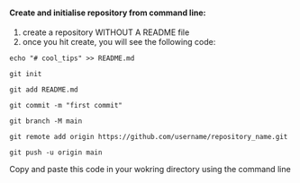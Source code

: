 #### Create and initialise repository from command line:

1. create a repository WITHOUT A README file
2. once you hit create, you will see the following code:

```
echo "# cool_tips" >> README.md

git init

git add README.md

git commit -m "first commit"

git branch -M main

git remote add origin https://github.com/username/repository_name.git

git push -u origin main

```

Copy and paste this code in your wokring directory using the command line 
